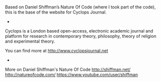 Based on Daniel Shiffman’s Nature Of Code (where I took part of the
code), this is the base of the website for Cyclops Journal.

-

Cyclops is a London based open-access, electronic academic journal and
platform for research in contemporary theory, philosophy, theory of
religion and experimental theory.

You can find more at http://www.cyclopsjournal.net

-

More on Daniel Shiffman's Nature Of Code
http://shiffman.net/
http://natureofcode.com/
https://www.youtube.com/user/shiffman
